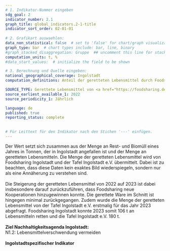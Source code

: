 ```yaml
---
# 1. Indikator-Nummer eingeben 
sdg_goal: 2 
indicator_number: 2.1
graph_title: global_indicators.2-1-title
indicator_sort_order: 02-01-01
 
# 2. Grafikart auswaehlen: 
data_non_statistical: false  # set to 'false' for chart/graph visualization 
graph_type: bar  # chart types include: bar, line, binary 
#graph_stacked_disaggregation: Gruppe  ## uncomment this line for stacked bars. eplace 'Geschlecht' with the field of aggregation. 
computation_units: t, %
#data_start_values:  # initialize the field to be shown  

# 3. Berechnung und Quelle eingeben: 
national_geographical_coverage: Ingolstadt 
computation_definitions: Anteil der geretteten Lebensmittel durch Foodsharing und Tafel in Relation zu Rest- und Biomüll eines Jahres in Tonnen, der in Ingolstadt angefallen ist

SOURCE_TYPE: Gerettete Lebensmittel von <a href="https://foodsharing.de/fairteiler?bid=271">Foodsharing Ingolstadt</a> und <a href="https://www.tafel-in.de/">Tafel Ingolstadt e.V.</a>, Abfallmengen von den <a href="https://www.in-kb.de/">Ingolstädter Kommunalbetriebe</a>   # data source  
source_earliest_available_1: 2022
source_periodicity_1: Jährlich

language: de   
published: true 
reporting_status: complete
 
 
# Für Leittext für den Indikator nach den Stichen '---' einfügen. 
---
```

Der Wert setzt sich zusammen aus der Menge an Rest- und Biomüll eines Jahres in Tonnen, der in Ingolstadt angefallen ist und der Menge an geretteten Lebensmitteln. Die Menge der geretteten Lebensmittel wird von Foodsharing Ingolstadt und der Tafel Ingolstadt e.V. übermittelt. Dabei ist zu beachten, dass diese Daten kein exaktes Bild wiederspiegeln, sondern nur als eine Annäherung zu verstehen sind.<br>
<br>
Die Steigerung der geretteten Lebensmittel von 2022 auf 2023 ist dabei insbesondere darauf zurückzuführen, dass Foodsharing neue Kooperationen hinzugewinnen konnte. Die gerettete Ware im Schnitt ist hingegen minimal zurückgegangen. Zudem wurde die Menge der geretteten Lebensmittel von der Tafel Ingolstadt e.V. erstmalig für das Jahr 2023 abgefragt. Foodsharing Ingolstadt konnte 2023 somit 106 t an Lebensmitteln retten und die Tafel Ingolstadt e.V. 180 t.<br>
<br>
<b>Ziel Nachhaltigkeitsagenda Ingolstadt:</b><br>
N1.2: Lebensmittelverschwendung vermeiden<br>
<br>
<b>Ingolstadtspezifischer Indikator</b>
